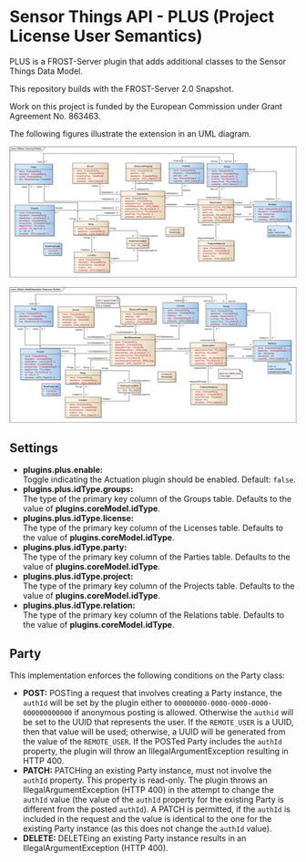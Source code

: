 # Sensor Things API - PLUS (Project License User Semantics)

PLUS is a FROST-Server plugin that adds additional classes to the Sensor Things Data Model.

This repository builds with the FROST-Server 2.0 Snapshot.

Work on this project is funded by the European Commission under Grant Agreement No. 863463.

The following figures illustrate the extension in an UML diagram.

![Sensor Things Datamodel (Datastream) with PLUS extension](doc/2021-12-01-DataModel-Datastream.png "Sensor Things Datamodel (Datastream) with PLUS extension")

![Sensor Things Datamodel (MultiDatastream) with PLUS extension](doc/2021-12-01-DataModel-MultiDatastream.png "Sensor Things Datamodel (MultiDatastream) with PLUS extension")

## Settings

* **plugins.plus.enable:**  
  Toggle indicating the Actuation plugin should be enabled. Default: `false`.
* **plugins.plus.idType.groups:**  
  The type of the primary key column of the Groups table. Defaults to the value of **plugins.coreModel.idType**.
* **plugins.plus.idType.license:**  
  The type of the primary key column of the Licenses table. Defaults to the value of **plugins.coreModel.idType**.
* **plugins.plus.idType.party:**  
  The type of the primary key column of the Parties table. Defaults to the value of **plugins.coreModel.idType**.
* **plugins.plus.idType.project:**  
  The type of the primary key column of the Projects table. Defaults to the value of **plugins.coreModel.idType**.
* **plugins.plus.idType.relation:**  
  The type of the primary key column of the Relations table. Defaults to the value of **plugins.coreModel.idType**.

## Party
This implementation enforces the following conditions on the Party class:

* **POST:**
  POSTing a request that involves creating a Party instance, the `authId` will be set by the plugin either to `00000000-0000-0000-0000-000000000000` if anonymous posting is allowed. Otherwise the `authid` will be set to the UUID that represents the user. If the `REMOTE_USER` is a UUID, then that value will be used; otherwise, a UUID will be generated from the value of the `REMOTE_USER`.
  If the POSTed Party includes the `authId` property, the plugin will throw an IllegalArgumentException resulting in HTTP 400.
* **PATCH:**
  PATCHing an existing Party instance, must not involve the `authId` property. This property is read-only. The plugin throws an IllegalArgumentException (HTTP 400) in the attempt to change the `authId` value (the value of the `authId` property for the existing Party is different from the posted `authId`). A PATCH is permitted, if the `authId` is included in the request and the value is identical to the one for the existing Party instance (as this does not change the `authId` value).
* **DELETE:**
  DELETEing an existing Party instance results in an IllegalArgumentException (HTTP 400).
  
